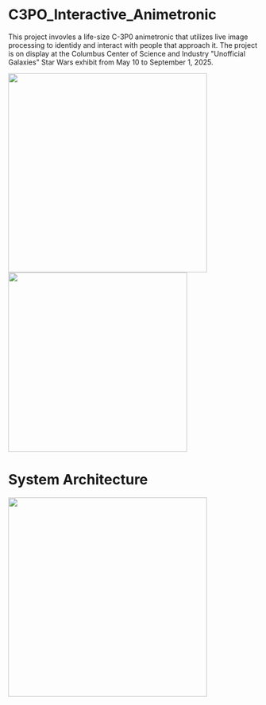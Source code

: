 # C3PO_Interactive_Animetronic
This project invovles a life-size C-3P0 animetronic that utilizes live image processing to identidy and interact with people that approach it. The project is on display at the Columbus Center of Science and Industry "Unofficial Galaxies" Star Wars exhibit from May 10 to September 1, 2025.

<img src="https://github.com/user-attachments/assets/d0c824bd-a196-4118-a7f5-44da636a55c9" width="400">
<img src="https://github.com/user-attachments/assets/ac83278d-d18e-473e-9619-aa98a6231adf" width="360">


# System Architecture

<img src="https://github.com/user-attachments/assets/f39d6726-093a-48d7-8ab3-8939790a358a" width="400">
